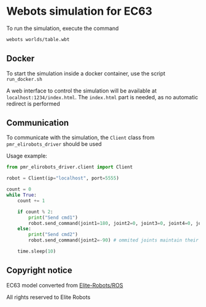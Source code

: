 # Webots simulation for EC63

To run the simulation, execute the command

```bash
webots worlds/table.wbt
```

## Docker

To start the simulation inside a docker container, use the script `run_docker.sh`

A web interface to control the simulation will be available at `localhost:1234/index.html`. The `index.html` part is needed, as no automatic redirect is performed

## Communication

To communicate with the simulation, the `Client` class from `pmr_elirobots_driver` should be used

Usage example:

```python
from pmr_elirobots_driver.client import Client

robot = Client(ip="localhost", port=5555)

count = 0
while True:
    count += 1

    if count % 2:
        print("Send cmd1")
        robot.send_command(joint1=180, joint2=0, joint3=0, joint4=0, joint5=0, joint6=0)
    else:
        print("Send cmd2")
        robot.send_command(joint2=-90) # ommited joints maintain their position

    time.sleep(10)
```

## Copyright notice

EC63 model converted from [Elite-Robots/ROS](https://github.com/Elite-Robots/ROS)

All rights reserved to Elite Robots
